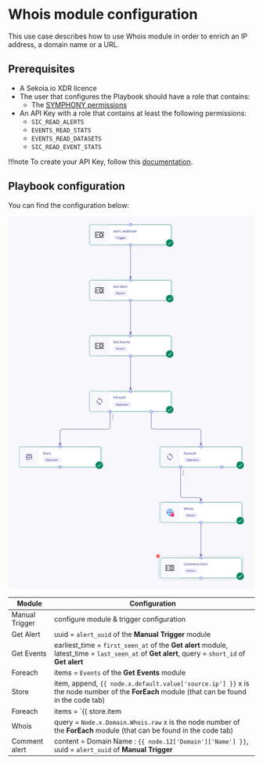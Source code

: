 # Whois module configuration

This use case describes how to use Whois module in order to enrich an IP address, a domain name or a URL.

## Prerequisites

- A Sekoia.io XDR licence
- The user that configures the Playbook should have a role that contains:
	* The [SYMPHONY permissions](https://docs.sekoia.io/getting_started/roles_permissions/#playbooks)
- An API Key with a role that contains at least the following permissions:
	* `SIC_READ_ALERTS`
	* `EVENTS_READ_STATS`
	* `EVENTS_READ_DATASETS`
	* `SIC_READ_EVENT_STATS`

!!!note
    To create your API Key, follow this [documentation](../../../getting_started/manage_api_keys.md).

## Playbook configuration

You can find the configuration below: 

![Playbook WhoIS](/docs/assets/playbooks/library/UseCases/WhoIS.png)

| Module | Configuration |
| --- | --- |
| Manual Trigger | configure module & trigger configuration |
| Get Alert | uuid = `alert_uuid` of the **Manual Trigger** module |
| Get Events | earliest_time = `first_seen_at` of the **Get alert** module, latest_time = `last_seen_at` of **Get alert**, query = `short_id` of **Get alert** |
| Foreach | items = `Events` of the **Get Events** module |
| Store | item, append, `{{ node.x.default.value['source.ip'] }}` x is the node number of the **ForEach** module (that can be found in the code tab) |
| Foreach | items = `{{ store.item|unique|list }}` |
| Whois | query = `Node.x.Domain.Whois.raw` x is the node number of the **ForEach** module (that can be found in the code tab) |
| Comment alert | content = Domain Name : `{{ node.12['Domain']['Name'] }}`, uuid = `alert_uuid` of **Manual Trigger** |

